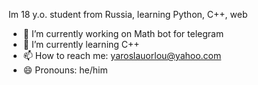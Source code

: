 Im 18 y.o. student from Russia, learning Python, C++, web
- 🔭 I’m currently working on Math bot for telegram
- 🌱 I’m currently learning C++
- 📫 How to reach me: yaroslauorlou@yahoo.com
- 😄 Pronouns: he/him

